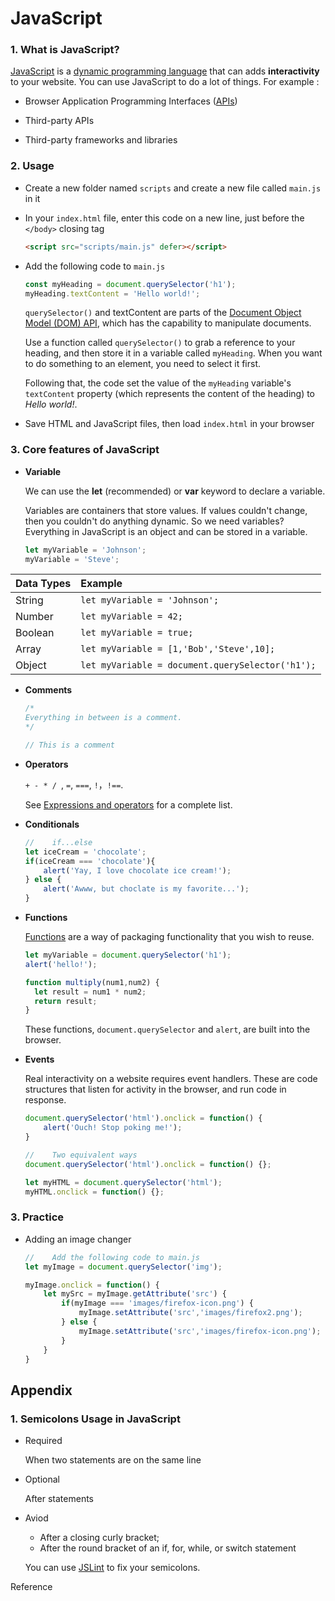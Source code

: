 # JavaScript

### 1. What is JavaScript?

[JavaScript](https://developer.mozilla.org/en-US/docs/Glossary/Dynamic_programming_language) is a [dynamic programming language](https://developer.mozilla.org/en-US/docs/Glossary/Dynamic_programming_language) that can adds **interactivity** to your website. You can use JavaScript to do a lot of things. For example :

- Browser Application Programming Interfaces ([APIs](https://developer.mozilla.org/en-US/docs/Glossary/API)) 

- Third-party APIs

- Third-party frameworks and libraries

  

### 2. Usage

- Create a new folder named `scripts` and create a new file called `main.js` in it

- In your `index.html` file, enter this code on a new line, just before the  `</body>` closing tag

  ```html
  <script src="scripts/main.js" defer></script>
  ```

- Add the following code to `main.js` 

  ```javascript
  const myHeading = document.querySelector('h1');
  myHeading.textContent = 'Hello world!';
  ```

  `querySelector()` and textContent are parts of the [Document Object Model (DOM) API](https://developer.mozilla.org/en-US/docs/Web/API/Document_Object_Model), which has the capability to manipulate documents.

  Use a function called `querySelector()` to grab a reference to your heading, and then store it in a variable called `myHeading`.  When you want to do something to an element, you need to select it first.

  Following that, the code set the value of the `myHeading` variable's `textContent` property (which represents the content of the heading) to *Hello world!*.

- Save HTML and JavaScript files, then load `index.html` in your browser

  

### 3. Core features of JavaScript

- **Variable** 

  We can use the **let** (recommended) or **var** keyword  to declare a variable. 

  Variables are containers that store values. If values couldn't change, then you couldn't do anything dynamic. So we need variables? Everything in JavaScript is an object and can be stored in a variable.
  
  ```javascript
  let myVariable = 'Johnson';
  myVariable = 'Steve';
  ```

| Data Types | Example                                          |
| :--------- | :----------------------------------------------- |
| String     | `let myVariable = 'Johnson';`                    |
| Number     | `let myVariable = 42;`                           |
| Boolean    | `let myVariable = true;`                         |
| Array      | `let myVariable = [1,'Bob','Steve',10];`         |
| Object     | `let myVariable = document.querySelector('h1');` |

- **Comments**

  ```javascript
  /*
  Everything in between is a comment.
  */
  
  // This is a comment
  ```

- **Operators**

  `+ - * / `, `=`, `===`, `!`，`!==`. 

  See [Expressions and operators](https://developer.mozilla.org/en-US/docs/Web/JavaScript/Reference/Operators) for a complete list.

- **Conditionals**

  ```javascript
  //	if...else
  let iceCream = 'chocolate';
  if(iceCream === 'chocolate'){
      alert('Yay, I love chocolate ice cream!');
  } else {
      alert('Awww, but choclate is my favorite...');
  }
  ```

- **Functions**

  [Functions](https://developer.mozilla.org/en-US/docs/Glossary/Function) are a way of packaging functionality that you wish to reuse. 

  ```javascript
  let myVariable = document.querySelector('h1');
  alert('hello!');
  
  function multiply(num1,num2) {
    let result = num1 * num2;
    return result;
  }
  ```

  These functions, `document.querySelector` and `alert`, are built into the browser.

- **Events**

  Real interactivity on a website requires event handlers. These are code  structures that listen for activity in the browser, and run code in  response. 

  ```javascript
  document.querySelector('html').onclick = function() {
      alert('Ouch! Stop poking me!');
  }
  ```

  ```javascript
  //	Two equivalent ways
  document.querySelector('html').onclick = function() {};
  
  let myHTML = document.querySelector('html');
  myHTML.onclick = function() {};
  ```



### 3. Practice

- Adding an image changer

  ```javascript
  //	Add the following code to main.js
  let myImage = document.querySelector('img');
  
  myImage.onclick = function() {
      let mySrc = myImage.getAttribute('src') {
          if(myImage === 'images/firefox-icon.png') {
              myImage.setAttribute('src','images/firefox2.png');
          } else {
              myImage.setAttribute('src','images/firefox-icon.png');
          }
      }
  }
  ```

  

## Appendix

### 1. Semicolons Usage  in JavaScript

- Required

  When two statements are on the same line

- Optional

  After statements

- Aviod

  - After a closing curly bracket;
  - After the round bracket of an if, for, while, or switch statement

  You can use [JSLint](https://news.codecademy.com/your-guide-to-semicolons-in-javascript/) to fix your semicolons.



Reference

[1]:https://developer.mozilla.org/en-US/docs/Learn/Getting_started_with_the_web/JavaScript_basics
[2]:https://news.codecademy.com/your-guide-to-semicolons-in-javascript/




